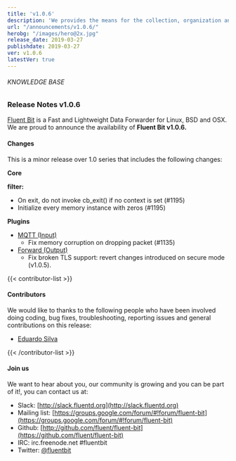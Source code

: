 ```yaml
---
title: 'v1.0.6'
description: 'We provides the means for the collection, organization and computerized retrieval of knowledgeand Lightweight Data Forwarder for Linux, BSD and OSX. We are proud to announce the availability of Fluent Bit v1.0.6.'
url: "/announcements/v1.0.6/"
herobg: "/images/hero@2x.jpg"
release_date: 2019-03-27
publishdate: 2019-03-27
ver: v1.0.6
latestVer: true
---
```



###### KNOWLEDGE BASE

### Release Notes v1.0.6

[Fluent Bit](https://fluentbit.io/) is a Fast and Lightweight Data Forwarder for Linux, BSD and OSX. We are proud to announce the availability of **Fluent Bit v1.0.6.**

#### Changes

This is a minor release over 1.0 series that includes the following changes:


**Core**

**filter:**
* On exit, do not invoke cb_exit() if no context is set (#1195)
* Initialize every memory instance with zeros (#1195)


**Plugins**

* [MQTT (Input)](https://docs.fluentbit.io/manual/input/mqtt/)
  * Fix memory corruption on dropping packet (#1135)
* [Forward (Output)](https://docs.fluentbit.io/manual/output/forward/)
  * Fix broken TLS support: revert changes introduced on secure mode (v1.0.5).


{{< contributor-list >}}

#### Contributors

We would like to thanks to the following people who have been involved doing coding, bug fixes, troubleshooting, reporting issues and general contributions on this release:

* [Eduardo Silva](https://github.com/edsiper)

{{< /contributor-list >}}

#### Join us

We want to hear about you, our community is growing and you can be part of it!, you can contact us at:

* Slack: [http://slack.fluentd.org](http://slack.fluentd.org)
* Mailing list: [https://groups.google.com/forum/#!forum/fluent-bit](https://groups.google.com/forum/#!forum/fluent-bit)
* Github: [http://github.com/fluent/fluent-bit](https://github.com/fluent/fluent-bit)
* IRC: irc.freenode.net #fluentbit
* Twitter: [@fluentbit](https://twitter.com/fluentbit)